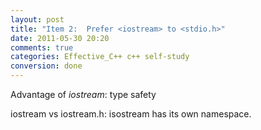 ```yaml
---
layout: post
title: "Item 2:  Prefer <iostream> to <stdio.h>"
date: 2011-05-30 20:20
comments: true
categories: Effective_C++ c++ self-study
conversion: done
---
```


Advantage of _iostream_: type safety

iostream vs iostream.h: isostream has its own namespace.
